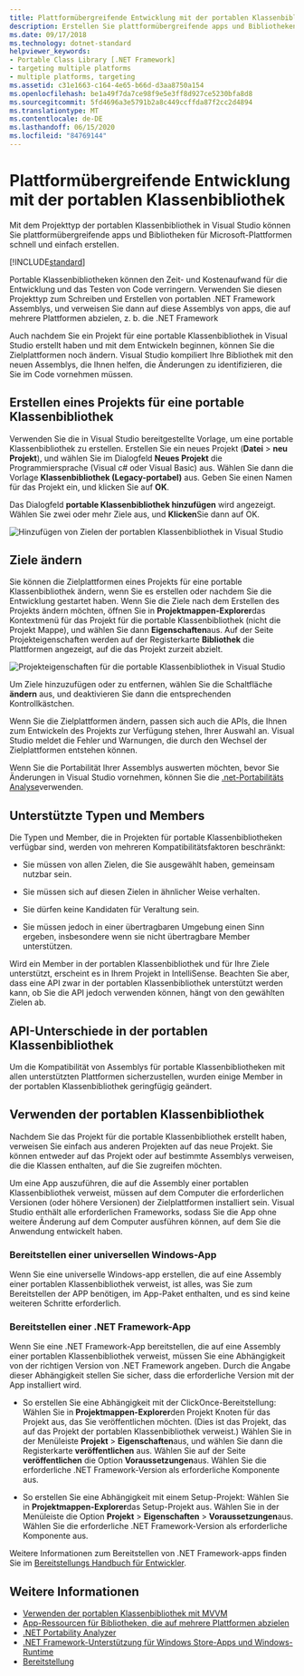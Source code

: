 ```yaml
---
title: Plattformübergreifende Entwicklung mit der portablen Klassenbibliothek
description: Erstellen Sie plattformübergreifende apps und Bibliotheken für Microsoft-Plattformen schnell und einfach mit dem Projekttyp der portablen Klassenbibliothek in .net.
ms.date: 09/17/2018
ms.technology: dotnet-standard
helpviewer_keywords:
- Portable Class Library [.NET Framework]
- targeting multiple platforms
- multiple platforms, targeting
ms.assetid: c31e1663-c164-4e65-b66d-d3aa8750a154
ms.openlocfilehash: be1a49f7da7ce98f9e5e3ff8d927ce5230bfa8d8
ms.sourcegitcommit: 5fd4696a3e5791b2a8c449ccffda87f2cc2d4894
ms.translationtype: MT
ms.contentlocale: de-DE
ms.lasthandoff: 06/15/2020
ms.locfileid: "84769144"
---
```

# <a name="cross-platform-development-with-the-portable-class-library"></a>Plattformübergreifende Entwicklung mit der portablen Klassenbibliothek

Mit dem Projekttyp der portablen Klassenbibliothek in Visual Studio können Sie plattformübergreifende apps und Bibliotheken für Microsoft-Plattformen schnell und einfach erstellen.

[!INCLUDE[standard](../../../includes/pcl-to-standard.md)]

Portable Klassenbibliotheken können den Zeit- und Kostenaufwand für die Entwicklung und das Testen von Code verringern. Verwenden Sie diesen Projekttyp zum Schreiben und Erstellen von portablen .NET Framework Assemblys, und verweisen Sie dann auf diese Assemblys von apps, die auf mehrere Plattformen abzielen, z. b. die .NET Framework

Auch nachdem Sie ein Projekt für eine portable Klassenbibliothek in Visual Studio erstellt haben und mit dem Entwickeln beginnen, können Sie die Zielplattformen noch ändern. Visual Studio kompiliert Ihre Bibliothek mit den neuen Assemblys, die Ihnen helfen, die Änderungen zu identifizieren, die Sie im Code vornehmen müssen.

## <a name="create-a-portable-class-library-project"></a>Erstellen eines Projekts für eine portable Klassenbibliothek

Verwenden Sie die in Visual Studio bereitgestellte Vorlage, um eine portable Klassenbibliothek zu erstellen. Erstellen Sie ein neues Projekt (**Datei**  >  **neu Projekt**), und wählen Sie im Dialogfeld **Neues Projekt** die Programmiersprache (Visual c# oder Visual Basic) aus. Wählen Sie dann die Vorlage **Klassenbibliothek (Legacy-portabel)** aus. Geben Sie einen Namen für das Projekt ein, und klicken Sie auf **OK**.

Das Dialogfeld **portable Klassenbibliothek hinzufügen** wird angezeigt. Wählen Sie zwei oder mehr Ziele aus, und **Klicken**Sie dann auf OK.

![Hinzufügen von Zielen der portablen Klassenbibliothek in Visual Studio](media/add-portable-class-library.png)

## <a name="change-targets"></a>Ziele ändern

Sie können die Zielplattformen eines Projekts für eine portable Klassenbibliothek ändern, wenn Sie es erstellen oder nachdem Sie die Entwicklung gestartet haben. Wenn Sie die Ziele nach dem Erstellen des Projekts ändern möchten, öffnen Sie in **Projektmappen-Explorer**das Kontextmenü für das Projekt für die portable Klassenbibliothek (nicht die Projekt Mappe), und wählen Sie dann **Eigenschaften**aus. Auf der Seite Projekteigenschaften werden auf der Registerkarte **Bibliothek** die Plattformen angezeigt, auf die das Projekt zurzeit abzielt.

![Projekteigenschaften für die portable Klassenbibliothek in Visual Studio](media/pcl-project-properties.png)

Um Ziele hinzuzufügen oder zu entfernen, wählen Sie die Schaltfläche **ändern** aus, und deaktivieren Sie dann die entsprechenden Kontrollkästchen.

Wenn Sie die Zielplattformen ändern, passen sich auch die APIs, die Ihnen zum Entwickeln des Projekts zur Verfügung stehen, Ihrer Auswahl an. Visual Studio meldet die Fehler und Warnungen, die durch den Wechsel der Zielplattformen entstehen können.

Wenn Sie die Portabilität Ihrer Assemblys auswerten möchten, bevor Sie Änderungen in Visual Studio vornehmen, können Sie die [.net-Portabilitäts Analyse](https://marketplace.visualstudio.com/items?itemName=ConnieYau.NETPortabilityAnalyzer)verwenden.

## <a name="supported-types-and-members"></a>Unterstützte Typen und Members

Die Typen und Member, die in Projekten für portable Klassenbibliotheken verfügbar sind, werden von mehreren Kompatibilitätsfaktoren beschränkt:

- Sie müssen von allen Zielen, die Sie ausgewählt haben, gemeinsam nutzbar sein.

- Sie müssen sich auf diesen Zielen in ähnlicher Weise verhalten.

- Sie dürfen keine Kandidaten für Veraltung sein.

- Sie müssen jedoch in einer übertragbaren Umgebung einen Sinn ergeben, insbesondere wenn sie nicht übertragbare Member unterstützen.

Wird ein Member in der portablen Klassenbibliothek und für Ihre Ziele unterstützt, erscheint es in Ihrem Projekt in IntelliSense. Beachten Sie aber, dass eine API zwar in der portablen Klassenbibliothek unterstützt werden kann, ob Sie die API jedoch verwenden können, hängt von den gewählten Zielen ab.

## <a name="api-differences-in-the-portable-class-library"></a>API-Unterschiede in der portablen Klassenbibliothek

Um die Kompatibilität von Assemblys für portable Klassenbibliotheken mit allen unterstützten Plattformen sicherzustellen, wurden einige Member in der portablen Klassenbibliothek geringfügig geändert.

## <a name="use-the-portable-class-library"></a>Verwenden der portablen Klassenbibliothek

Nachdem Sie das Projekt für die portable Klassenbibliothek erstellt haben, verweisen Sie einfach aus anderen Projekten auf das neue Projekt. Sie können entweder auf das Projekt oder auf bestimmte Assemblys verweisen, die die Klassen enthalten, auf die Sie zugreifen möchten.

Um eine App auszuführen, die auf die Assembly einer portablen Klassenbibliothek verweist, müssen auf dem Computer die erforderlichen Versionen (oder höhere Versionen) der Zielplattformen installiert sein. Visual Studio enthält alle erforderlichen Frameworks, sodass Sie die App ohne weitere Änderung auf dem Computer ausführen können, auf dem Sie die Anwendung entwickelt haben.

### <a name="deploy-a-universal-windows-app"></a>Bereitstellen einer universellen Windows-App

Wenn Sie eine universelle Windows-app erstellen, die auf eine Assembly einer portablen Klassenbibliothek verweist, ist alles, was Sie zum Bereitstellen der APP benötigen, im App-Paket enthalten, und es sind keine weiteren Schritte erforderlich.

### <a name="deploy-a-net-framework-app"></a>Bereitstellen einer .NET Framework-App

Wenn Sie eine .NET Framework-App bereitstellen, die auf eine Assembly einer portablen Klassenbibliothek verweist, müssen Sie eine Abhängigkeit von der richtigen Version von .NET Framework angeben. Durch die Angabe dieser Abhängigkeit stellen Sie sicher, dass die erforderliche Version mit der App installiert wird.

- So erstellen Sie eine Abhängigkeit mit der ClickOnce-Bereitstellung: Wählen Sie in **Projektmappen-Explorer**den Projekt Knoten für das Projekt aus, das Sie veröffentlichen möchten. (Dies ist das Projekt, das auf das Projekt der portablen Klassenbibliothek verweist.) Wählen Sie in der Menüleiste **Projekt**  >  **Eigenschaften**aus, und wählen Sie dann die Registerkarte **veröffentlichen** aus. Wählen Sie auf der Seite **veröffentlichen** die Option **Voraussetzungen**aus. Wählen Sie die erforderliche .NET Framework-Version als erforderliche Komponente aus.

- So erstellen Sie eine Abhängigkeit mit einem Setup-Projekt: Wählen Sie in **Projektmappen-Explorer**das Setup-Projekt aus. Wählen Sie in der Menüleiste die Option **Projekt**  >  **Eigenschaften**  >  **Voraussetzungen**aus. Wählen Sie die erforderliche .NET Framework-Version als erforderliche Komponente aus.

Weitere Informationen zum Bereitstellen von .NET Framework-apps finden Sie im [Bereitstellungs Handbuch für Entwickler](../../framework/deployment/deployment-guide-for-developers.md).

## <a name="see-also"></a>Weitere Informationen

- [Verwenden der portablen Klassenbibliothek mit MVVM](using-portable-class-library-with-model-view-view-model.md)
- [App-Ressourcen für Bibliotheken, die auf mehrere Plattformen abzielen](app-resources-for-libraries-that-target-multiple-platforms.md)
- [.NET Portability Analyzer](https://marketplace.visualstudio.com/items?itemName=ConnieYau.NETPortabilityAnalyzer)
- [.NET Framework-Unterstützung für Windows Store-Apps und Windows-Runtime](support-for-windows-store-apps-and-windows-runtime.md)
- [Bereitstellung](../../framework/deployment/net-framework-applications.md)
